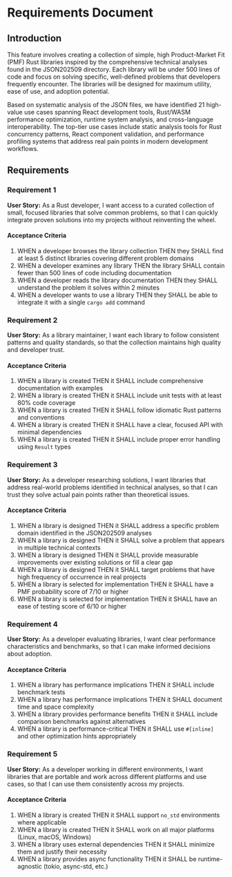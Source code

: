 # Requirements Document

## Introduction

This feature involves creating a collection of simple, high Product-Market Fit (PMF) Rust libraries inspired by the comprehensive technical analyses found in the JSON202509 directory. Each library will be under 500 lines of code and focus on solving specific, well-defined problems that developers frequently encounter. The libraries will be designed for maximum utility, ease of use, and adoption potential.

Based on systematic analysis of the JSON files, we have identified 21 high-value use cases spanning React development tools, Rust/WASM performance optimization, runtime system analysis, and cross-language interoperability. The top-tier use cases include static analysis tools for Rust concurrency patterns, React component validation, and performance profiling systems that address real pain points in modern development workflows.

## Requirements

### Requirement 1

**User Story:** As a Rust developer, I want access to a curated collection of small, focused libraries that solve common problems, so that I can quickly integrate proven solutions into my projects without reinventing the wheel.

#### Acceptance Criteria

1. WHEN a developer browses the library collection THEN they SHALL find at least 5 distinct libraries covering different problem domains
2. WHEN a developer examines any library THEN the library SHALL contain fewer than 500 lines of code including documentation
3. WHEN a developer reads the library documentation THEN they SHALL understand the problem it solves within 2 minutes
4. WHEN a developer wants to use a library THEN they SHALL be able to integrate it with a single `cargo add` command

### Requirement 2

**User Story:** As a library maintainer, I want each library to follow consistent patterns and quality standards, so that the collection maintains high quality and developer trust.

#### Acceptance Criteria

1. WHEN a library is created THEN it SHALL include comprehensive documentation with examples
2. WHEN a library is created THEN it SHALL include unit tests with at least 80% code coverage
3. WHEN a library is created THEN it SHALL follow idiomatic Rust patterns and conventions
4. WHEN a library is created THEN it SHALL have a clear, focused API with minimal dependencies
5. WHEN a library is created THEN it SHALL include proper error handling using `Result` types

### Requirement 3

**User Story:** As a developer researching solutions, I want libraries that address real-world problems identified in technical analyses, so that I can trust they solve actual pain points rather than theoretical issues.

#### Acceptance Criteria

1. WHEN a library is designed THEN it SHALL address a specific problem domain identified in the JSON202509 analyses
2. WHEN a library is designed THEN it SHALL solve a problem that appears in multiple technical contexts
3. WHEN a library is designed THEN it SHALL provide measurable improvements over existing solutions or fill a clear gap
4. WHEN a library is designed THEN it SHALL target problems that have high frequency of occurrence in real projects
5. WHEN a library is selected for implementation THEN it SHALL have a PMF probability score of 7/10 or higher
6. WHEN a library is selected for implementation THEN it SHALL have an ease of testing score of 6/10 or higher

### Requirement 4

**User Story:** As a developer evaluating libraries, I want clear performance characteristics and benchmarks, so that I can make informed decisions about adoption.

#### Acceptance Criteria

1. WHEN a library has performance implications THEN it SHALL include benchmark tests
2. WHEN a library has performance implications THEN it SHALL document time and space complexity
3. WHEN a library provides performance benefits THEN it SHALL include comparison benchmarks against alternatives
4. WHEN a library is performance-critical THEN it SHALL use `#[inline]` and other optimization hints appropriately

### Requirement 5

**User Story:** As a developer working in different environments, I want libraries that are portable and work across different platforms and use cases, so that I can use them consistently across my projects.

#### Acceptance Criteria

1. WHEN a library is created THEN it SHALL support `no_std` environments where applicable
2. WHEN a library is created THEN it SHALL work on all major platforms (Linux, macOS, Windows)
3. WHEN a library uses external dependencies THEN it SHALL minimize them and justify their necessity
4. WHEN a library provides async functionality THEN it SHALL be runtime-agnostic (tokio, async-std, etc.)